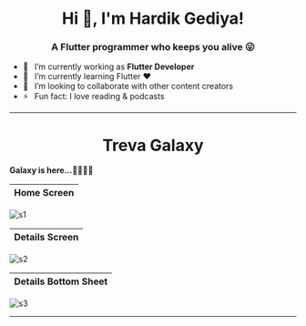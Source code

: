 <h1 align="center"> Hi 👋, I'm Hardik Gediya!</a></h1>
<h3 align="center">A Flutter programmer who keeps you alive 😜</h3>


- 🔭 &ensp;I’m currently working as **Flutter Developer**
- 🌱 &ensp;I’m currently learning Flutter ❤️
- 👯 &ensp;I’m looking to collaborate with other content creators
- ⚡ &ensp;Fun fact: I love reading & podcasts

----------------------------------------------------------------------


<h1 align="center">Treva Galaxy</a></h1>

**Galaxy is here...🌌🌌🌌🌌**

Home Screen         | 
:-------------------------:|
![s1](https://user-images.githubusercontent.com/77672442/172057583-66e9ca04-f091-45f1-a938-12049c75142c.jpg)


Details Screen       | 
:-------------------------:|
![s2](https://user-images.githubusercontent.com/77672442/172057577-a62997af-5248-4dc8-ab4b-ce19f18fafdf.jpg)


Details Bottom Sheet        | 
:-------------------------:|
![s3](https://user-images.githubusercontent.com/77672442/172057657-8967398c-cbb8-47c7-8269-50725a2965c3.jpg)








----------------------------------------------------------------------



